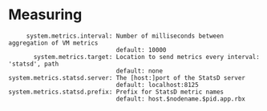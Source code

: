 # Measuring

         system.metrics.interval: Number of milliseconds between aggregation of VM metrics
                                  default: 10000
           system.metrics.target: Location to send metrics every interval: 'statsd', path
                                  default: none
    system.metrics.statsd.server: The [host:]port of the StatsD server
                                  default: localhost:8125
    system.metrics.statsd.prefix: Prefix for StatsD metric names
                                  default: host.$nodename.$pid.app.rbx
